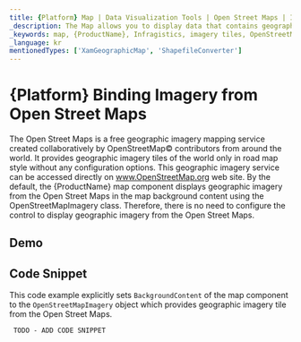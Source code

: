 ```yaml
---
title: {Platform} Map | Data Visualization Tools | Open Street Maps | Infragistics
_description: The Map allows you to display data that contains geographic locations from view models or geo-spatial data loaded from shape files on geographic imagery maps.View the demo, dependencies, usage and toolbar for more information.
_keywords: map, {ProductName}, Infragistics, imagery tiles, OpenStreetMap
_language: kr
mentionedTypes: ['XamGeographicMap', 'ShapefileConverter']
---
```


# {Platform} Binding Imagery from Open Street Maps

The Open Street Maps is a free geographic imagery mapping service created collaboratively by OpenStreetMap© contributors from around the world. It provides geographic imagery tiles of the world only in road map style without any configuration options. This geographic imagery service can be accessed directly on <a href="http://www.openstreetmap.org" target="_blank">www.OpenStreetMap.org</a> web site.
By the default, the {ProductName} map component displays geographic imagery from the Open Street Maps in the map background content using the OpenStreetMapImagery class. Therefore, there is no need to configure the control to display geographic imagery from the Open Street Maps.


## Demo


<code-view style="height: 400px"
           data-demos-base-url="{environment:dvDemosBaseUrl}"
           iframe-src="{environment:dvDemosBaseUrl}/maps/geo-map-display-osm-imagery"  >
</code-view>

<div class="divider--half"></div>

## Code Snippet
This code example explicitly sets `BackgroundContent` of the map component to the `OpenStreetMapImagery` object which provides geographic imagery tile from the Open Street Maps.

```html
 TODO - ADD CODE SNIPPET
```


